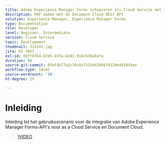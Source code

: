 ```yaml
---
title: Adobe Experience Manager Forms integreren als Cloud Service met Document Cloud
description: PDF maken met de Document Cloud REST API
solution: Experience Manager, Experience Manager Forms
type: Documentation
role: Developer
level: Beginner, Intermediate
version: Cloud Service
topic: Development
thumbnail: 333241.jpg
jira: KT-7857
exl-id: dbff8764-67d5-43fa-bd41-918c638a9afa
duration: 90
source-git-commit: 9fef4b77a2c70c8cf525d42686f4120e481945ee
workflow-type: tm+mt
source-wordcount: '39'
ht-degree: 2%

---
```


# Inleiding

Inleiding tot het gebruiksscenario voor de integratie van Adobe Experience Manager Forms-API&#39;s voor as a Cloud Service en Document Cloud.

>[!VIDEO](https://video.tv.adobe.com/v/333241?quality=12&learn=on)

